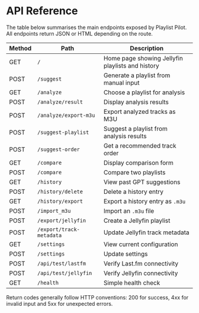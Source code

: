 # API Reference

The table below summarises the main endpoints exposed by Playlist Pilot. All endpoints return JSON or HTML depending on the route.

| Method | Path | Description |
|-------|------|-------------|
| GET | `/` | Home page showing Jellyfin playlists and history |
| POST | `/suggest` | Generate a playlist from manual input |
| GET | `/analyze` | Choose a playlist for analysis |
| POST | `/analyze/result` | Display analysis results |
| POST | `/analyze/export-m3u` | Export analyzed tracks as M3U |
| POST | `/suggest-playlist` | Suggest a playlist from analysis results |
| POST | `/suggest-order` | Get a recommended track order |
| GET | `/compare` | Display comparison form |
| POST | `/compare` | Compare two playlists |
| GET | `/history` | View past GPT suggestions |
| POST | `/history/delete` | Delete a history entry |
| GET | `/history/export` | Export a history entry as `.m3u` |
| POST | `/import_m3u` | Import an `.m3u` file |
| POST | `/export/jellyfin` | Create a Jellyfin playlist |
| POST | `/export/track-metadata` | Update Jellyfin track metadata |
| GET | `/settings` | View current configuration |
| POST | `/settings` | Update settings |
| POST | `/api/test/lastfm` | Verify Last.fm connectivity |
| POST | `/api/test/jellyfin` | Verify Jellyfin connectivity |
| GET | `/health` | Simple health check |

Return codes generally follow HTTP conventions: 200 for success, 4xx for invalid input and 5xx for unexpected errors.
